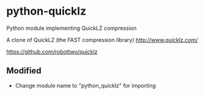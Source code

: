 # python-quicklz
Python module implementing QuickLZ compression

A clone of QuickLZ (the FAST compression library)
http://www.quicklz.com/

 https://github.com/robottwo/quicklz

## Modified

- Change module name to "python_quicklz" for importing
